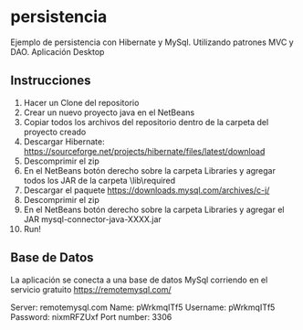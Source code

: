 # persistencia
Ejemplo de persistencia con Hibernate y MySql. Utilizando patrones MVC y DAO. 
Aplicación Desktop

Instrucciones
--------------
1. Hacer un Clone del repositorio
2. Crear un nuevo proyecto java en el NetBeans
3. Copiar todos los archivos del repositorio dentro de la carpeta del proyecto creado
4. Descargar Hibernate: https://sourceforge.net/projects/hibernate/files/latest/download
5. Descomprimir el zip
6. En el NetBeans botón derecho sobre la carpeta Libraries y agregar todos los JAR de la carpeta \lib\required
7. Descargar el paquete https://downloads.mysql.com/archives/c-j/
8. Descomprimir el zip 
9. En el NetBeans botón derecho sobre la carpeta Libraries y agregar el JAR mysql-connector-java-XXXX.jar
10. Run!



Base de Datos
--------------
La aplicación se conecta a una base de datos MySql corriendo en el servicio gratuito https://remotemysql.com/

Server: remotemysql.com
Name: pWrkmqITf5
Username: pWrkmqITf5
Password: nixmRFZUxf
Port number: 3306
